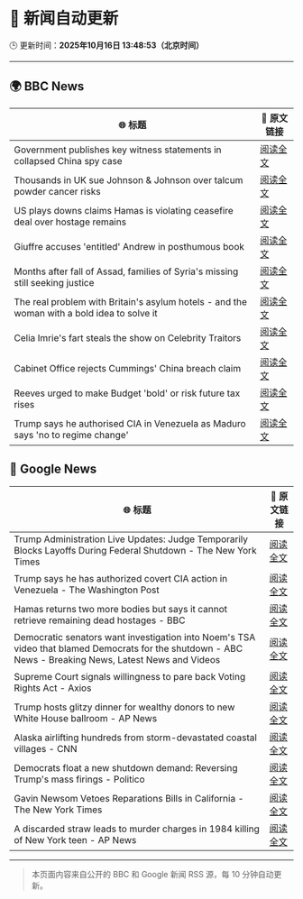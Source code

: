 # 🧠 新闻自动更新

🕒 更新时间：**2025年10月16日 13:48:53（北京时间）**

---

## 🌍 BBC News

| 🌐 标题 | 🔗 原文链接 |
|--------|-------------|
| Government publishes key witness statements in collapsed China spy case | [阅读全文](https://www.bbc.com/news/articles/c0ex172rxwzo?at_medium=RSS&at_campaign=rss) |
| Thousands in UK sue Johnson & Johnson over talcum powder cancer risks | [阅读全文](https://www.bbc.com/news/articles/c797wv928g8o?at_medium=RSS&at_campaign=rss) |
| US plays downs claims Hamas is violating ceasefire deal over hostage remains | [阅读全文](https://www.bbc.com/news/articles/c3w9py9940go?at_medium=RSS&at_campaign=rss) |
| Giuffre accuses 'entitled' Andrew in posthumous book | [阅读全文](https://www.bbc.com/news/articles/c0kpjyjyrlno?at_medium=RSS&at_campaign=rss) |
| Months after fall of Assad, families of Syria's missing still seeking justice | [阅读全文](https://www.bbc.com/news/articles/cj07p5zm229o?at_medium=RSS&at_campaign=rss) |
| The real problem with Britain's asylum hotels - and the woman with a bold idea to solve it | [阅读全文](https://www.bbc.com/news/articles/cdx4rrrvg8do?at_medium=RSS&at_campaign=rss) |
| Celia Imrie's fart steals the show on Celebrity Traitors | [阅读全文](https://www.bbc.com/news/articles/c4gpr5j3kgdo?at_medium=RSS&at_campaign=rss) |
| Cabinet Office rejects Cummings' China breach claim | [阅读全文](https://www.bbc.com/news/articles/ce3xz607dpro?at_medium=RSS&at_campaign=rss) |
| Reeves urged to make Budget 'bold' or risk future tax rises | [阅读全文](https://www.bbc.com/news/articles/cg7n8v34jvlo?at_medium=RSS&at_campaign=rss) |
| Trump says he authorised CIA in Venezuela as Maduro says 'no to regime change' | [阅读全文](https://www.bbc.com/news/articles/c0ex1jq9pdvo?at_medium=RSS&at_campaign=rss) |

## 📰 Google News

| 🌐 标题 | 🔗 原文链接 |
|--------|-------------|
| Trump Administration Live Updates: Judge Temporarily Blocks Layoffs During Federal Shutdown - The New York Times | [阅读全文](https://news.google.com/rss/articles/CBMib0FVX3lxTE9LT3Q1M2hPTl9uNnEwNVg3cGc0SmcwX2lfNlNxNHBTYTZMZ2gtWWtkX1pDNnFxZ09jcmhJM2tjaVRONVVPcmphdzdmb25kVzVxSmQ2TldCZjJlTzlzZ3dUZUZMVG4ySTRqZm5zd0VvNA?oc=5) |
| Trump says he has authorized covert CIA action in Venezuela - The Washington Post | [阅读全文](https://news.google.com/rss/articles/CBMioAFBVV95cUxOVFYzdDlXSXYtMEEwX3cxWklEMGxXU0diNVFDRHBxLTZ0MXdNUWtvaXdMc2xXc0VyY0pLQ0dGV2xGV3FwU1dqc0JvYXRpOTlOLWxWZ29tc1d1UDNrWTByR0JzSFNiRW45eTBkbS1tUW5wT3BTdjJ2aUJpU1pFRFp6NXB5ckRfMjBuT0RpU1pqY1oyTjVJS0FBU2hFUm5QN2pY?oc=5) |
| Hamas returns two more bodies but says it cannot retrieve remaining dead hostages - BBC | [阅读全文](https://news.google.com/rss/articles/CBMiWkFVX3lxTFBhaVpvUTVnR3dZZmFheXphUmxpX0NoYjVXZGtGSDFScnRfMHd1eGpuRzZ5N09rSnBMUmhVamQ2MjBnczg0ZXhrTHc3MW5sNWVZZjZDQ2pVVWZyUdIBX0FVX3lxTFB0NXNYN2puYUhlMlR5ZG12UlVRM1F3OVR4TUVPTjU3MG5xc3ExT1FzQmRrcFhBeHVXczdZOTNJeEtSbUktZzVvdGxQNTdxRkJxYUttcWtodzlOQi13aHhV?oc=5) |
| Democratic senators want investigation into Noem's TSA video that blamed Democrats for the shutdown - ABC News - Breaking News, Latest News and Videos | [阅读全文](https://news.google.com/rss/articles/CBMiuAFBVV95cUxPa25CR082cUU2bXQ4dGw2LXNyZEFpZjZBMnpWQ2sybmxId1hRNUFsTkJCWGxHQkx5SmlQVHBJTlp2VkZJTVN5WXNMNGQwU0RpWm1EZXdXNlh1cmgtVFkxSkh3c0o3czI4MDBGMExtRHhEbDZhcmVLQjBkVlFDMmtseG1ZekpPMy1NZ2YweFRJc2w2Q01vYmFGWFo5Y2NzNzRTQ2VwaDFsMHFsckEwRG53UzFKLUdqSGM10gG-AUFVX3lxTE04dEpzcFBBRWkyOFRnamc3SThlODJrbUU3VUxPMWlScWstclgtMUcxZDBDd091bVIyU19XV1JtclRaT3Ezdy1aWHdyTzJwR1A3STRUUVJzWWJpOGgtN0NWNEZzcHpnUS0tOERGdVB0VHNqc0FKUkNJLThBN00xRV9rTFVxQXI3Nm9OemZ6dTRHTjNfZG0tT1ZfamduT1NZVWxOYXVHTEV4emRUaEFPSGFWTmctTkFRY0FTS0xmbEE?oc=5) |
| Supreme Court signals willingness to pare back Voting Rights Act - Axios | [阅读全文](https://news.google.com/rss/articles/CBMif0FVX3lxTFA0QVU0U2kyd0g3Yk1qZkRmYVhmVFY3NTdQSjRuTHFRVkd6Tmwwb1hLZHBhRFBFRklfdTdaRGlyX0lsYWROb0p2c0J0MXYxZ25CZDAzRzk0QnRndkx5M2RpbmdUX2JVSExxNTZPX21FTXlCVlNSRGptbnZpQjNjc00?oc=5) |
| Trump hosts glitzy dinner for wealthy donors to new White House ballroom - AP News | [阅读全文](https://news.google.com/rss/articles/CBMimAFBVV95cUxQRW9oNk1MaFI2aWFMX2RXcWZMUnlkYzRXNXMzMFc5M2RMQXBLczdQS29kLUxyQzVFd3pDc01oOWxuRU1lNXIxMHZnUTF3TDZucjJ5STMxUTJNcnBOVVdaM2Jmc0tEa0Exbl9fd19MaGZKNFVkSXp4SGthZXR5dThHWWR5Vk9zVTFMdDM2aUlqbHl5dFEyMjhNSA?oc=5) |
| Alaska airlifting hundreds from storm-devastated coastal villages - CNN | [阅读全文](https://news.google.com/rss/articles/CBMihAFBVV95cUxPZlJoaXYzczZXNGJxWlVjRkYza19GVU5jWEtmOElZY2FRZUk2MkVWR1hQeGg2d2tkbUJuUTdNTkQ1a1BaeFVkc0pzSng5WHY2dWNYZUFXYzNXX3ltWmh0YURHa3E2RlRWRTU1THFRYkM0ajg5Rk9sSzZ2SUFZVVpHTzFQNFU?oc=5) |
| Democrats float a new shutdown demand: Reversing Trump's mass firings - Politico | [阅读全文](https://news.google.com/rss/articles/CBMinwFBVV95cUxQckNrbFM0VVIxVWtYc1pKNnZ2ZVZIY3hoTzFHZmFwWVhjZmxkRmpIWmFRUXZ0RmxsZWh5SE5GRHV3LW52d2NmQjh4X1BkRHBaOGtsQkhSNXV4STRXNmh1V3dMY2lEdDEtbHJrYThSU0pyVTdJeU03SDYweE1tNGp3UzRTSHhNNTFBSE9uYzJXQ2xCMGoxNnBKRTZQQUFOd2M?oc=5) |
| Gavin Newsom Vetoes Reparations Bills in California - The New York Times | [阅读全文](https://news.google.com/rss/articles/CBMigwFBVV95cUxPeE9JMUF1eVd6STJsU1VlRnVaMDBLZ084TXRnOEpfUjV3Z3liZlBwQ2lWSXRkZk1nWktFckQ2YnIzamZ3NEhtZENBLUZBNjlVUWNLTUR1b1NaYnA5V0o3b1hlSjg2LXFSSXE0bWlnSWZYUHNwaDRfOHJNQmFVU25lZHY2bw?oc=5) |
| A discarded straw leads to murder charges in 1984 killing of New York teen - AP News | [阅读全文](https://news.google.com/rss/articles/CBMikAFBVV95cUxPNVg3WVp6c0ZrclByMm5US09CY3RCR2tBaHh3ck5FdG1oVzczc05zZ1FUUTA1REt2VHdlcFotZUlROUllZkh4dWREZHQ1NGVHcGVVbTl3VjNDRVVLMTRrN2V0WVFfV056bFNQLVlGRVFmRXBEQm9yYmo3akQ1U2xTQVpmblBTd3lmU2NzM2FiS2c?oc=5) |

---
> 本页面内容来自公开的 BBC 和 Google 新闻 RSS 源，每 10 分钟自动更新。